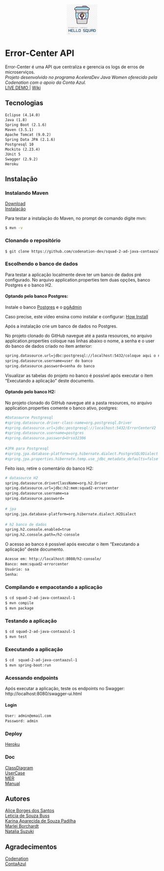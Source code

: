 <p align="center">
    <img src="https://github.com/codenation-dev/squad-2-ad-java-contaazul-1/blob/master/doc/Logo.JPG" 
         alt="logo Icon" style="width:100px;height:100px;">
</p>

# Error-Center API
Error-Center é uma API que centraliza e gerencia os logs de erros de microserviços. <br>
*Projeto desenvolvido no programa AceleraDev Java Women oferecido pela Codenation com o apoio da Conta Azul.* <br>
[LIVE DEMO ](https://error-center-api.herokuapp.com/swagger-ui.html#/) | [ Wiki](https://github.com/codenation-dev/squad-2-ad-java-contaazul-1.wiki.git) <br> 

## Tecnologias
    Eclipse (4.14.0)
    Java (1.8)
    Spring Boot (2.1.6)
    Maven (3.5.1)
    Apache Tomcat (9.0.2)
    Spring Data JPA (2.1.6)
    Postgresql 10
    Mockito (2.23.4)
    JUnit 5 
    Swagger (2.9.2) 
    Heroku

## Instalação

### Instalando Maven
  [Download](https://maven.apache.org/download.cgi) <br>
  [Instalação](https://maven.apache.org/install.html)

  Para testar a instalação do Maven, no prompt de comando digite mvn:
```bash
$ mvn -v
```

### Clonando o repositório
```bash
$ git clone https://github.com/codenation-dev/squad-2-ad-java-contaazul-1.git
```

### Escolhendo o banco de dados
Para testar a aplicação localmente deve ter um banco de dados pré configurado. No arquivo application.properties tem duas opções, banco Postgres e o banco H2.

#### Optando pelo banco Postgres:
Instale o banco [Postgres](https://www.postgresql.org/download/) e o [pgAdmin](https://www.pgadmin.org/download/)

Caso precise, este vídeo ensina como instalar e configurar:
[How Install](https://www.youtube.com/watch?v=e1MwsT5FJRQ)

Após a instalação crie um banco de dados no Postgres.

No projeto clonado do GitHub navegue até a pasta resources, no arquivo application.properties coloque nas linhas abaixo o nome, a senha e o user do banco de dados criado no item anterior:
```bash
spring.datasource.url=jdbc:postgresql://localhost:5432/coloque aqui o nome do banco
spring.datasource.username=user do banco
spring.datasource.password=senha do banco
```
Visualizar as tabelas do projeto no banco é possível após executar o item “Executando a aplicação” deste documento. 

#### Optando pelo banco H2:
No projeto clonado do GitHub navegue até a pasta resources, no arquivo application.properties comente o banco ativo, postgres:
```bash
#Datasource Postgresql
#spring.datasource.driver-class-name=org.postgresql.Driver
#spring.datasource.url=jdbc:postgresql://localhost:5432/ErrorCenterV2
#spring.datasource.username=postgres
#spring.datasource.password=Urso32306

#JPA para Postgresql
#spring.jpa.database-platform=org.hibernate.dialect.PostgreSQL9Dialect
#spring.jpa.properties.hibernate.temp.use_jdbc_metadata_defaults=false
```

Feito isso, retire o comentário do banco H2:
```bash
# datasource H2
spring.datasource.driverClassName=org.h2.Driver
spring.datasource.url=jdbc:h2:mem:squad2-errorcenter
spring.datasource.username=sa
spring.datasource.password=

# jpa
spring.jpa.database-platform=org.hibernate.dialect.H2Dialect

# h2 banco de dados
spring.h2.console.enabled=true
spring.h2.console.path=/h2-console
```

O acesso ao banco é possível após executar o item “Executando a aplicação” deste documento. 
```bash
Acesse em: http://localhost:8080/h2-console/
Banco: mem:squad2-errorcenter
Usuário: sa
Senha:
```

### Compilando e empacotando a aplicação
```bash
$ cd squad-2-ad-java-contaazul-1
$ mvn compile
$ mvn package
```

### Testando a aplicação
```bash
$ cd squad-2-ad-java-contaazul-1
$ mvn test
```

### Executando a aplicação
```bash
$ cd  squad-2-ad-java-contaazul-1
$ mvn spring-boot:run
```

### Acessando endpoints
  Após executar a aplicação, teste os endpoints no Swagger:
  http://localhost:8080/swagger-ui.html

#### Login

```txt
User: admin@email.com
Password: admin
```

### Deploy

  [Heroku](https://error-center-api.herokuapp.com/swagger-ui.html#/)
  
### Doc
[ClassDiagram](https://github.com/codenation-dev/squad-2-ad-java-contaazul-1/blob/master/doc/ClassDiagram.jpg) <br>
[UserCase](https://github.com/codenation-dev/squad-2-ad-java-contaazul-1/blob/master/doc/UserCase.JPG) <br>
[MER](https://github.com/codenation-dev/squad-2-ad-java-contaazul-1/blob/master/doc/MER.JPG) <br>
[Manual](https://github.com/codenation-dev/squad-2-ad-java-contaazul-1/blob/master/doc/Como%20testar%20a%20API.pdf) <br>
  
## Autores
  [Alice Borges dos Santos](https://www.linkedin.com/in/alice-borges/) <br>
  [Leticia de Souza Buss](https://www.linkedin.com/in/leticia-d-942652134/) <br>
  [Karina Aparecida de Souza Padilha](https://www.linkedin.com/in/karina-aparecida-de-souza-padilha-143951106/) <br>
  [Marlei Borchardt](https://www.linkedin.com/in/marlei-borchardt) <br>
  [Natalia Suzuki](https://www.linkedin.com/in/natalia-suzuki-210349108/) <br>

## Agradecimentos
  [Codenation](https://www.codenation.dev/)<br>
  [ContaAzul](https://contaazul.com/)
